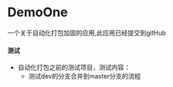 # DemoOne
一个关于自动化打包加固的应用,此应用已经提交到gitHub


#### 测试
* 自动化打包之前的测试项目，测试内容：
   * 测试dev的分支合并到master分支的流程

